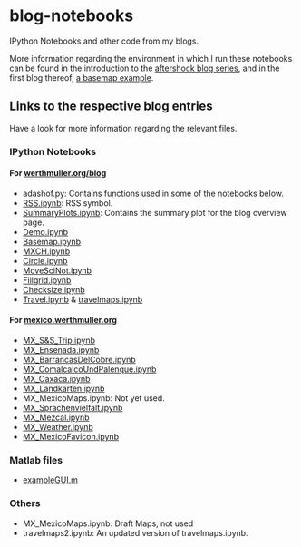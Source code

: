 # blog-notebooks

IPython Notebooks and other code from my blogs.

More information regarding the environment in which I run these notebooks can
be found in the introduction to the
[aftershock blog series](https://werthmuller.org/blog/2014/aftershock), and
in the first blog thereof,
[a basemap example](https://werthmuller.org/blog/2014/basemap).

## Links to the respective blog entries
Have a look for more information regarding the relevant files.

### IPython Notebooks

#### For [werthmuller.org/blog](https://werthmuller.org/blog)

- adashof.py: Contains functions used in some of the notebooks below.
- [RSS.ipynb](https://werthmuller.org/blog): RSS symbol.
- [SummaryPlots.ipynb](https://werthmuller.org/blog): Contains the summary plot for the blog overview page.
- [Demo.ipynb](https://werthmuller.org/blog/2014/how-built)
- [Basemap.ipynb](https://werthmuller.org/blog/2014/basemap)
- [MXCH.ipynb](https://werthmuller.org/blog/2014/basemap)
- [Circle.ipynb](https://werthmuller.org/blog/2014/circle)
- [MoveSciNot.ipynb](https://werthmuller.org/blog/2014/move-scientific-notation)
- [Fillgrid.ipynb](https://werthmuller.org/blog/2014/fillgrid)
- [Checksize.ipynb](https://werthmuller.org/blog/2014/checksize)
- [Travel.ipynb](https://werthmuller.org/blog/2015/travelmap) & [travelmaps.ipynb](https://werthmuller.org/blog/2015/travelmap)

#### For [mexico.werthmuller.org](https://mexico.werthmuller.org)
- [MX_S&S_Trip.ipynb](https://mexico.werthmuller.org/besucherreisen/simon)
- [MX_Ensenada.ipynb](https://mexico.werthmuller.org/besucherreisen/ensenada)
- [MX_BarrancasDelCobre.ipynb](https://mexico.werthmuller.org/besucherreisen/barrancasdelcobre)
- [MX_ComalcalcoUndPalenque.ipynb](https://mexico.werthmuller.org/besucherreisen/comalcalcoundpalenque)
- [MX_Oaxaca.ipynb](https://mexico.werthmuller.org/besucherreisen/oaxaca)
- [MX_Landkarten.ipynb](https://mexico.werthmuller.org/landleute/landkarte)
- MX_MexicoMaps.ipynb: Not yet used.
- [MX_Sprachenvielfalt.ipynb](https://mexico.werthmuller.org/kulturgeschichte/sprachenvielfalt)
- [MX_Mezcal.ipynb](https://mexico.werthmuller.org/pflanzengerichte/mezcal)
- [MX_Weather.ipynb](https://mexico.werthmuller.org/landleute/wetter)
- [MX_MexicoFavicon.ipynb](https://mexico.werthmuller.org)

### Matlab files

- [exampleGUI.m](https://werthmuller.org/blog/2014/matlab-gui-example)


### Others
- MX_MexicoMaps.ipynb: Draft Maps, not used
- travelmaps2.ipynb: An updated version of travelmaps.ipynb.
